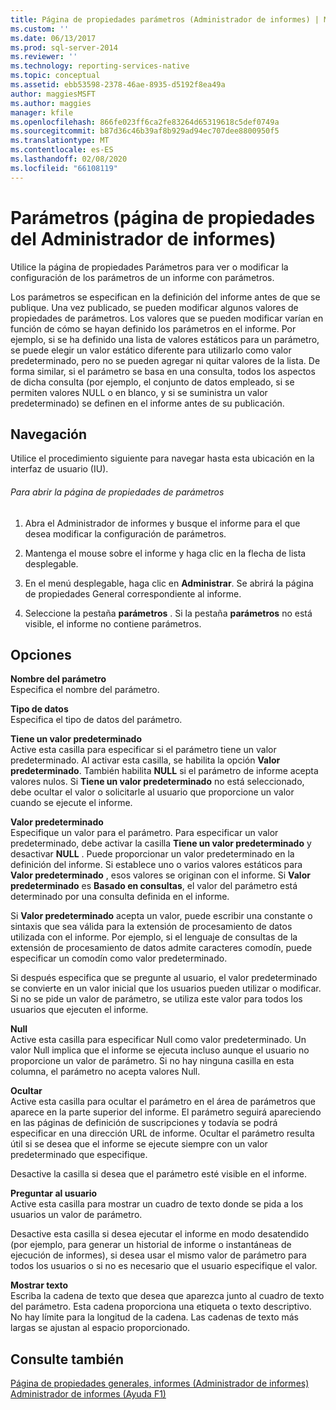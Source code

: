 ```yaml
---
title: Página de propiedades parámetros (Administrador de informes) | Microsoft Docs
ms.custom: ''
ms.date: 06/13/2017
ms.prod: sql-server-2014
ms.reviewer: ''
ms.technology: reporting-services-native
ms.topic: conceptual
ms.assetid: ebb53598-2378-46ae-8935-d5192f8ea49a
author: maggiesMSFT
ms.author: maggies
manager: kfile
ms.openlocfilehash: 866fe023ff6ca2fe83264d65319618c5def0749a
ms.sourcegitcommit: b87d36c46b39af8b929ad94ec707dee8800950f5
ms.translationtype: MT
ms.contentlocale: es-ES
ms.lasthandoff: 02/08/2020
ms.locfileid: "66108119"
---
```

# <a name="parameters-properties-page-report-manager"></a>Parámetros (página de propiedades del Administrador de informes)
  Utilice la página de propiedades Parámetros para ver o modificar la configuración de los parámetros de un informe con parámetros.  
  
 Los parámetros se especifican en la definición del informe antes de que se publique. Una vez publicado, se pueden modificar algunos valores de propiedades de parámetros. Los valores que se pueden modificar varían en función de cómo se hayan definido los parámetros en el informe. Por ejemplo, si se ha definido una lista de valores estáticos para un parámetro, se puede elegir un valor estático diferente para utilizarlo como valor predeterminado, pero no se pueden agregar ni quitar valores de la lista. De forma similar, si el parámetro se basa en una consulta, todos los aspectos de dicha consulta (por ejemplo, el conjunto de datos empleado, si se permiten valores NULL o en blanco, y si se suministra un valor predeterminado) se definen en el informe antes de su publicación.  
  
## <a name="navigation"></a>Navegación  
 Utilice el procedimiento siguiente para navegar hasta esta ubicación en la interfaz de usuario (IU).  
  
###### <a name="to-open-the-parameters-properties-page"></a>Para abrir la página de propiedades de parámetros  
  
1.  Abra el Administrador de informes y busque el informe para el que desea modificar la configuración de parámetros.  
  
2.  Mantenga el mouse sobre el informe y haga clic en la flecha de lista desplegable.  
  
3.  En el menú desplegable, haga clic en **Administrar**. Se abrirá la página de propiedades General correspondiente al informe.  
  
4.  Seleccione la pestaña **parámetros** . Si la pestaña **parámetros** no está visible, el informe no contiene parámetros.  
  
## <a name="options"></a>Opciones  
 **Nombre del parámetro**  
 Especifica el nombre del parámetro.  
  
 **Tipo de datos**  
 Especifica el tipo de datos del parámetro.  
  
 **Tiene un valor predeterminado**  
 Active esta casilla para especificar si el parámetro tiene un valor predeterminado. Al activar esta casilla, se habilita la opción **Valor predeterminado**. También habilita **NULL** si el parámetro de informe acepta valores nulos. Si **Tiene un valor predeterminado** no está seleccionado, debe ocultar el valor o solicitarle al usuario que proporcione un valor cuando se ejecute el informe.  
  
 **Valor predeterminado**  
 Especifique un valor para el parámetro. Para especificar un valor predeterminado, debe activar la casilla **Tiene un valor predeterminado** y desactivar **NULL** . Puede proporcionar un valor predeterminado en la definición del informe. Si establece uno o varios valores estáticos para **Valor predeterminado** , esos valores se originan con el informe. Si **Valor predeterminado** es **Basado en consultas**, el valor del parámetro está determinado por una consulta definida en el informe.  
  
 Si **Valor predeterminado** acepta un valor, puede escribir una constante o sintaxis que sea válida para la extensión de procesamiento de datos utilizada con el informe. Por ejemplo, si el lenguaje de consultas de la extensión de procesamiento de datos admite caracteres comodín, puede especificar un comodín como valor predeterminado.  
  
 Si después especifica que se pregunte al usuario, el valor predeterminado se convierte en un valor inicial que los usuarios pueden utilizar o modificar. Si no se pide un valor de parámetro, se utiliza este valor para todos los usuarios que ejecuten el informe.  
  
 **Null**  
 Active esta casilla para especificar Null como valor predeterminado. Un valor Null implica que el informe se ejecuta incluso aunque el usuario no proporcione un valor de parámetro. Si no hay ninguna casilla en esta columna, el parámetro no acepta valores Null.  
  
 **Ocultar**  
 Active esta casilla para ocultar el parámetro en el área de parámetros que aparece en la parte superior del informe. El parámetro seguirá apareciendo en las páginas de definición de suscripciones y todavía se podrá especificar en una dirección URL de informe. Ocultar el parámetro resulta útil si se desea que el informe se ejecute siempre con un valor predeterminado que especifique.  
  
 Desactive la casilla si desea que el parámetro esté visible en el informe.  
  
 **Preguntar al usuario**  
 Active esta casilla para mostrar un cuadro de texto donde se pida a los usuarios un valor de parámetro.  
  
 Desactive esta casilla si desea ejecutar el informe en modo desatendido (por ejemplo, para generar un historial de informe o instantáneas de ejecución de informes), si desea usar el mismo valor de parámetro para todos los usuarios o si no es necesario que el usuario especifique el valor.  
  
 **Mostrar texto**  
 Escriba la cadena de texto que desea que aparezca junto al cuadro de texto del parámetro. Esta cadena proporciona una etiqueta o texto descriptivo. No hay límite para la longitud de la cadena. Las cadenas de texto más largas se ajustan al espacio proporcionado.  
  
## <a name="see-also"></a>Consulte también  
 [Página de propiedades generales, informes &#40;Administrador de informes&#41;](../../2014/reporting-services/general-properties-page-reports-report-manager.md)   
 [Administrador de informes (Ayuda F1)](../../2014/reporting-services/report-manager-f1-help.md)  
  
  
